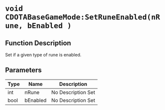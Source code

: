 # `void CDOTABaseGameMode:SetRuneEnabled(nRune, bEnabled )`
## Function Description
Set if a given type of rune is enabled.
## Parameters
Type|Name|Description
--|--|--
int|nRune|No Description Set
bool|bEnabled|No Description Set
